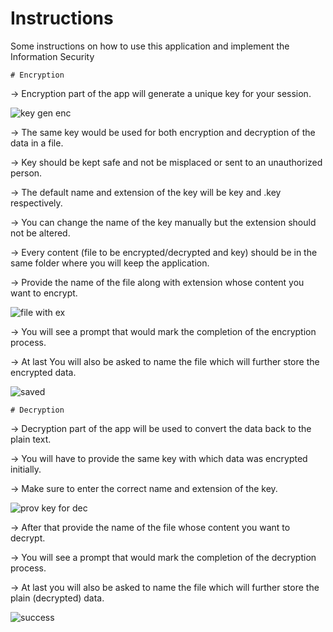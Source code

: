 # Instructions
Some instructions on how to use this application and implement the Information Security

    # Encryption
-> Encryption part of the app will generate a unique key for your session.

  ![key gen enc](https://user-images.githubusercontent.com/89451392/132492895-15840096-b1c7-439c-a8a9-2e266ce1fc53.png)


-> The same key would be used for both encryption and decryption of the data in a file.

-> Key should be kept safe and not be misplaced or sent to an unauthorized person.

-> The default name and extension of the key will be key and .key respectively. 

-> You can change the name of the key manually but the extension should not be altered.

-> Every content (file to be encrypted/decrypted and key) should be in the same folder where you will keep the application.

-> Provide the name of the file along with extension whose content you want to encrypt.

![file with ex](https://user-images.githubusercontent.com/89451392/132495928-fa12fdfc-bc54-424c-b956-034ed015ff40.png)



-> You will see a prompt that would mark the completion of the encryption process.

-> At last You will also be asked to name the file which will further store the encrypted data.

![saved](https://user-images.githubusercontent.com/89451392/132495807-b320eaf3-151d-4c59-8a01-3a2b1780740e.png)




    # Decryption
 -> Decryption part of the app will be used to convert the data back to the plain text.
 
 -> You will have to provide the same key with which data was encrypted initially.
 
 -> Make sure to enter the correct name and extension of the key.
 
 ![prov key for dec](https://user-images.githubusercontent.com/89451392/132496474-a55c26ba-7c47-44cb-a8e8-b1611da1bc9d.png)

 -> After that provide the name of the file whose content you want to decrypt.
 
 -> You will see a prompt that would mark the completion of the decryption process.
 
 -> At last you will also be asked to name the file which will further store the plain (decrypted) data.

![success](https://user-images.githubusercontent.com/89451392/132500344-13fbeebf-e32d-403c-8981-c56a09df1298.png)


